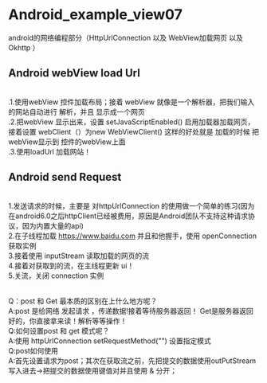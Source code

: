 # Android_example_view07
android的网络编程部分（HttpUrlConnection 以及 WebView加载网页 以及 Okhttp ）
## Android webView load Url
 <br/>.1.使用webView 控件加载布局；接着 webView 就像是一个解析器，把我们输入的网站自动进行 解析，并且 显示成一个网页
 <br/>.2.把webView 显示出来，设置 setJavaScriptEnabled() 启用加载器加载网页，接着设置 webClient（）为new WebViewClient() 这样的好处就是 加载的时候 把webView显示到 控件的webView上面
 <br/>.3.使用loadUrl 加载网站！
 
## Android send Request
  <br/>1.发送请求的时候，主要是 对httpUrlConnection 的使用做一个简单的练习(因为在android6.0之后httpClient已经被费用，原因是Android团队不支持这种请求协议，因为内置大量的api)
  <br/>2.在子线程加载 https://www.baidu.com 并且和他握手，使用 openConnection 获取实例
  <br/>3.接着使用 inputStream 读取加载的网页的流
  <br/>4.接着对获取到的流，在主线程更新 ui！
  <br/>5.关流，关闭 connection 实例
  
<br/> Q：post 和 Get 最本质的区别在上什么地方呢？
<br/> A:post 是给网络 发起请求 ，传递数据!接着等待服务器返回！ Get是服务器返回好的，你直接拿来读！解析等等操作！
<br/> Q:如何设置post 和 get 模式呢？
<br/> A:使用 httpUrlConnection setRequestMethod("") 设置指定模式 
<br/> Q:post如何使用
<br/> A:首先设置请求为post；其次在获取流之前，先把提交的数据使用outPutStream写入进去->把提交的数据使用键值对并且使用 & 分开；